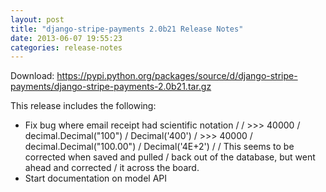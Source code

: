 ```yaml
---
layout: post
title: "django-stripe-payments 2.0b21 Release Notes"
date: 2013-06-07 19:55:23
categories: release-notes
---
```


Download: <https://pypi.python.org/packages/source/d/django-stripe-payments/django-stripe-payments-2.0b21.tar.gz>

This release includes the following:

* Fix bug where email receipt had scientific notation /  / >>> 40000 / decimal.Decimal("100") / Decimal('400') / >>> 40000 / decimal.Decimal("100.00") / Decimal('4E+2') /  / This seems to be corrected when saved and pulled / back out of the database, but went ahead and corrected / it across the board.
* Start documentation on model API
